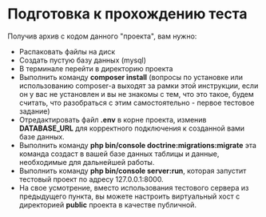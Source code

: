 Подготовка к прохождению теста
==============================

Получив архив с кодом данного "проекта", вам нужно:

* Распаковать файлы на диск
* Создать пустую базу данных (mysql)
* В терминале перейти в директорию проекта
* Выполнить команду **composer install** (вопросы по установке или использованию composer-а выходят за рамки этой инструкции, если он у вас не установлен и вы не знакомы с тем, что это такое, будем считать, что разобраться с этим самостоятельно - первое тестовое задание)
* Отредактировать файл **.env** в корне проекта, изменив **DATABASE_URL** для корректного подключения к созданной вами базе данных.
* Выполнить команду **php bin/console doctrine:migrations:migrate** эта команда создаст в вашей базе данных таблицы и данные, необходимые для дальнейшей работы.
* Выполнить команду **php bin/console server:run**, которая запустит тестовый проект по адресу 127.0.0.1:8000.
* На свое усмотрение, вместо использования тестового сервера из предыдущего пункта, вы можете настроить виртуальный хост с директорией **public** проекта в качестве публичной.
